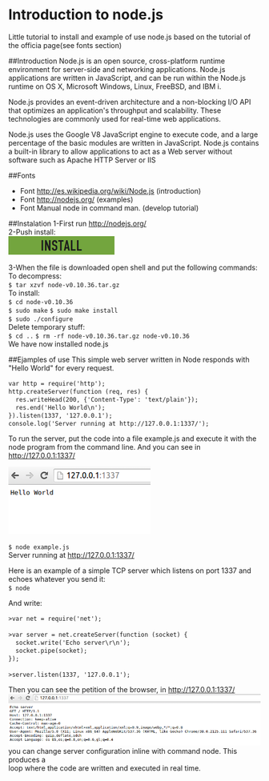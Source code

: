 # Introduction to node.js
Little tutorial to install and example of use node.js based on the tutorial of the officia page(see fonts section)

##Introduction
Node.js is an open source, cross-platform runtime environment for server-side and networking
applications. Node.js applications are written in JavaScript, and can be run within the Node.js 
runtime on OS X, Microsoft Windows, Linux, FreeBSD, and IBM i.

Node.js provides an event-driven architecture and a non-blocking I/O API that optimizes an 
application's throughput and scalability. These technologies are commonly used for real-time 
web applications.

Node.js uses the Google V8 JavaScript engine to execute code, and a large percentage of the basic 
modules are written in JavaScript. Node.js contains a built-in library to allow applications to 
act as a Web server without software such as Apache HTTP Server or IIS

##Fonts
* Font http://es.wikipedia.org/wiki/Node.js (introduction)
* Font http://nodejs.org/ (examples)
* Font Manual node in command man. (develop tutorial)

##Instalation
1-First run  http://nodejs.org/  
2-Push install:  
![Imagen 1][1] 

 [1]: img/install.png "Install icon"
 [2]: img/hello.png "example1"  
 [3]: img/echopetition.png "example2"
 
3-When the file is downloaded open shell and put the following commands:  
  To decompress:  
      `$ tar xzvf node-v0.10.36.tar.gz`  
  To install:  
      `$ cd node-v0.10.36`  
      `$ sudo make`
      `$ sudo make install`  
      `$ sudo ./configure`  
  Delete temporary stuff:  
      `$ cd ..` 
      `$ rm -rf node-v0.10.36.tar.gz node-v0.10.36`  
We have now installed node.js

##Ejamples of use
This simple web server written in Node responds with "Hello World" for every request.  
```
var http = require('http');  
http.createServer(function (req, res) {  
  res.writeHead(200, {'Content-Type': 'text/plain'});  
  res.end('Hello World\n');  
}).listen(1337, '127.0.0.1');  
console.log('Server running at http://127.0.0.1:1337/');  
```  
To run the server, put the code into a file example.js and execute it with the node program from the command line. And you can see in http://127.0.0.1:1337/  
  
![Imagen 2][2]   

`$ node example.js`  
Server running at http://127.0.0.1:1337/  


Here is an example of a simple TCP server which listens on port 1337 and echoes whatever you send it:  
`$ node`

And write:  

```
>var net = require('net');

>var server = net.createServer(function (socket) {
  socket.write('Echo server\r\n');
  socket.pipe(socket);
});

>server.listen(1337, '127.0.0.1');
```  

Then you can see the petition of the browser, in http://127.0.0.1:1337/  
![Imagen 3][3]  
you can change server configuration inline with command node. This produces a  
loop where the code are written and executed in real time.


